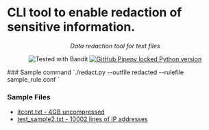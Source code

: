 <p align="center">
    <h1>CLI tool to enable redaction of sensitive information.</h1>
</p>
<p align="center">
    <em>Data redaction tool for text files</em>
</p>
<p align="center">
<!-- <a href="https://github.com/ben-labs/redact-py/actions?query=workflow%3ATest+event%3Apush+branch%3Amaster" target="_blank">
    <img src="https://github.com/ben-labs/redact-py/workflows/Test/badge.svg?event=push&branch=master" alt="Test">
</a> -->
<img alt="Tested with Bandit" src="https://img.shields.io/badge/Bandit-Tested-blue">
<a href="https://pypi.org/project/redactor2" target="_blank">
<img alt="GitHub Pipenv locked Python version" src="https://img.shields.io/github/pipenv/locked/python-version/ben-labs/redact-py?style=plastic">
</a>
</p>
### Sample command
`./redact.py --outfile redacted --rulefile sample_rule.conf  <target file>`

### Sample Files
- [itcont.txt - 4GB uncompressed](https://sanitizationbq.s3.ap-southeast-1.amazonaws.com/itcont.tar.gz)
- [test_sample2.txt - 10002 lines of IP addresses](https://sanitizationbq.s3.ap-southeast-1.amazonaws.com/test_sample2.txt)
